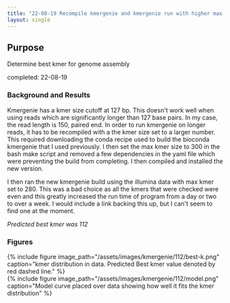 ```yaml
---
title: "22-08-19 Recompile kmergenie and kmergenie run with higher max kmer value"
layout: single
---
```


## Purpose
Determine best kmer for genome assembly

completed: 22-08-19 

### Background and Results
Kmergenie has a kmer size cutoff at 127 bp. This doesn't work well when using reads which are significantly longer than 127 base pairs. In my case, the read length is 150, paired end. In order to run kmergenie on longer reads, it has to be recompiled with a the kmer size set to a larger number. This required downloading the conda recipe used to build the bioconda kmergenie that I used previously. I then set the max kmer size to 300 in the bash make script and removed a few dependencies in the yaml file which were preventing the build from completing. I then compiled and installed the new version.  

I then ran the new kmergenie build using the illumina data with max kmer set to 280. This was a bad choice as all the kmers that were checked were even and this greatly increased the run time of program from a day or two to over a week. I would include a link backing this up, but I can't seem to find one at the moment.   

 *Predicted best kmer was 112*

### Figures
{% include figure image_path="/assets/images/kmergenie/112/best-k.png" caption="kmer distribution in data. Predicted Best kmer value denoted by red dashed line." %}  
{% include figure image_path="/assets/images/kmergenie/112/model.png"  caption="Model curve placed over data showing how well it fits the kmer distribution" %}  



